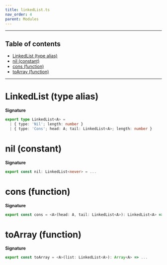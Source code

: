 ```yaml
---
title: linkedList.ts
nav_order: 4
parent: Modules
---
```


---

<h2 class="text-delta">Table of contents</h2>

- [LinkedList (type alias)](#linkedlist-type-alias)
- [nil (constant)](#nil-constant)
- [cons (function)](#cons-function)
- [toArray (function)](#toarray-function)

---

# LinkedList (type alias)

**Signature**

```ts
export type LinkedList<A> =
  | { type: 'Nil'; length: number }
  | { type: 'Cons'; head: A; tail: LinkedList<A>; length: number }
```

# nil (constant)

**Signature**

```ts
export const nil: LinkedList<never> = ...
```

# cons (function)

**Signature**

```ts
export const cons = <A>(head: A, tail: LinkedList<A>): LinkedList<A> => ...
```

# toArray (function)

**Signature**

```ts
export const toArray = <A>(list: LinkedList<A>): Array<A> => ...
```
